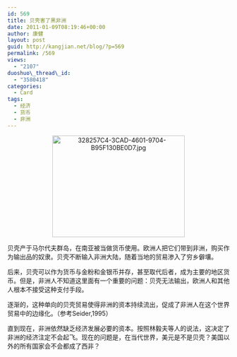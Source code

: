 ```yaml
---
id: 569
title: 贝壳害了黑非洲
date: 2011-01-09T08:19:46+00:00
author: 康健
layout: post
guid: http://kangjian.net/blog/?p=569
permalink: /569
views:
  - "2107"
duoshuo\_thread\_id:
  - "3580418"
categories:
  - Card
tags:
  - 经济
  - 货币
  - 非洲
---
```

<div style="text-align:center;">
  <img src="http://kangjian.net/blog/wp-content/uploads/2011/01/328257C4-3CAD-4601-9704-B95F130BE0D7.jpg" alt="328257C4-3CAD-4601-9704-B95F130BE0D7.jpg" border="0" width="300" height="230" />
</div>

贝壳产于马尔代夫群岛，在南亚被当做货币使用。欧洲人把它们带到非洲，购买作为输出品的奴隶。贝壳不断输入非洲大陆，随着当地的贸易渗入了穷乡僻壤。

后来，贝壳可以作为货币与金粉和金银币并存，甚至取代后者，成为主要的地区货币。但是，非洲人不知道这里面有一个重要的问题：贝壳无法输出，欧洲人和其他人根本不接受这种支付手段。

逐渐的，这种单向的贝壳贸易使得非洲的资本持续流出，促成了非洲人在这个世界贸易中的边缘化。（参考Seider,1995）

直到现在，非洲依然缺乏经济发展必要的资本。按照林毅夫等人的说法，这决定了非洲的经济注定不会起飞。现在的问题是，在当代世界，美元是不是贝壳？美国以外的所有国家会不会都成了西非？